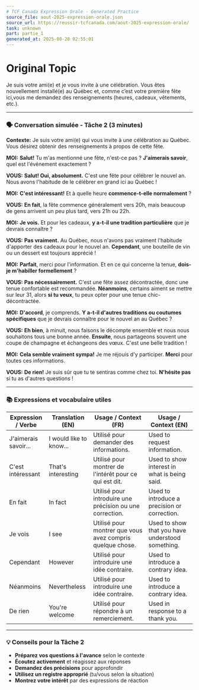 ```yaml
---
# TCF Canada Expression Orale - Generated Practice
source_file: aout-2025-expression-orale.json
source_url: https://reussir-tcfcanada.com/aout-2025-expression-orale/
task: unknown
part: partie_1
generated_at: 2025-08-28 02:55:01
---
```


# Original Topic
Je suis votre ami(e) et je vous invite à une célébration. Vous êtes nouvellement installé(e) au Québec et, comme c’est votre première fête ici,vous me demandez des renseignements (heures, cadeaux, vêtements, etc.).

---
    
### 🗣️ Conversation simulée - Tâche 2 (3 minutes)

**Contexte:** Je suis votre ami(e) qui vous invite à une célébration au Québec. Vous désirez obtenir des renseignements à propos de cette fête.

**MOI:** **Salut!** Tu m'as mentionné une fête, n'est-ce pas ? **J'aimerais savoir**, quel est l'événement exactement ?

**VOUS:** **Salut! Oui, absolument.** C'est une fête pour célébrer le nouvel an. Nous avons l'habitude de le célébrer en grand ici au Québec !

**MOI:** **C'est intéressant!** Et à quelle heure **commence-t-elle normalement** ?

**VOUS:** **En fait**, la fête commence généralement vers 20h, mais beaucoup de gens arrivent un peu plus tard, vers 21h ou 22h.

**MOI:** **Je vois.** Et pour les cadeaux, **y a-t-il une tradition particulière** que je devrais connaître ?

**VOUS:** **Pas vraiment.** Au Québec, nous n'avons pas vraiment l'habitude d'apporter des cadeaux pour le nouvel an. **Cependant**, une bouteille de vin ou un dessert est toujours apprécié !

**MOI:** **Parfait**, merci pour l'information. Et en ce qui concerne la tenue, **dois-je m'habiller formellement** ?

**VOUS:** **Pas nécessairement.** C'est une fête assez décontractée, donc une tenue confortable est recommandée. **Néanmoins**, certains aiment se mettre sur leur 31, alors **si tu veux**, tu peux opter pour une tenue chic-décontractée.

**MOI:** **D'accord**, je comprends. **Y a-t-il d'autres traditions ou coutumes spécifiques** que je devrais connaître pour le nouvel an au Québec ?

**VOUS:** **Eh bien**, à minuit, nous faisons le décompte ensemble et nous nous souhaitons tous une bonne année. **Ensuite**, nous partageons souvent une coupe de champagne et échangeons des vœux. C'est une belle tradition !

**MOI:** **Cela semble vraiment sympa!** Je me réjouis d'y participer. **Merci** pour toutes ces informations.

**VOUS:** **De rien!** Je suis sûr que tu te sentiras comme chez toi. **N'hésite pas** si tu as d'autres questions !

---

### 📚 Expressions et vocabulaire utiles

| Expression / Verbe | Translation (EN) | Usage / Context (FR) | Usage / Context (EN) |
|--------------------|------------------|----------------------|----------------------|
| J'aimerais savoir... | I would like to know... | Utilisé pour demander des informations. | Used to request information. |
| C'est intéressant | That's interesting | Utilisé pour montrer de l'intérêt pour ce qui est dit. | Used to show interest in what is being said. |
| En fait | In fact | Utilisé pour introduire une précision ou une correction. | Used to introduce a precision or correction. |
| Je vois | I see | Utilisé pour montrer que vous avez compris quelque chose. | Used to show that you have understood something. |
| Cependant | However | Utilisé pour introduire une idée contraire. | Used to introduce a contrary idea. |
| Néanmoins | Nevertheless | Utilisé pour introduire une idée contraire. | Used to introduce a contrary idea. |
| De rien | You're welcome | Utilisé pour répondre à un remerciement. | Used in response to a thank you. |

---

### 💡 Conseils pour la Tâche 2

- **Préparez vos questions à l'avance** selon le contexte
- **Écoutez activement** et réagissez aux réponses
- **Demandez des précisions** pour approfondir
- **Utilisez un registre approprié** (tu/vous selon la situation)
- **Montrez votre intérêt** par des expressions de réaction

